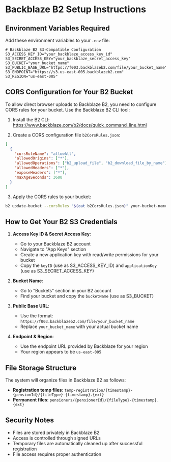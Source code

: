 # Backblaze B2 Setup Instructions

## Environment Variables Required

Add these environment variables to your `.env` file:

```env
# Backblaze B2 S3-Compatible Configuration
S3_ACCESS_KEY_ID="your_backblaze_access_key_id"
S3_SECRET_ACCESS_KEY="your_backblaze_secret_access_key"
S3_BUCKET="your_bucket_name"
S3_PUBLIC_BASE_URL="https://f003.backblazeb2.com/file/your_bucket_name"
S3_ENDPOINT="https://s3.us-east-005.backblazeb2.com"
S3_REGION="us-east-005"
```

## CORS Configuration for Your B2 Bucket

To allow direct browser uploads to Backblaze B2, you need to configure CORS rules for your bucket. Use the Backblaze B2 CLI tool:

1. Install the B2 CLI: https://www.backblaze.com/b2/docs/quick_command_line.html

2. Create a CORS configuration file `b2CorsRules.json`:
```json
[
  {
    "corsRuleName": "allowAll",
    "allowedOrigins": ["*"],
    "allowedOperations": ["b2_upload_file", "b2_download_file_by_name"],
    "allowedHeaders": ["*"],
    "exposeHeaders": ["*"],
    "maxAgeSeconds": 3600
  }
]
```

3. Apply the CORS rules to your bucket:
```bash
b2 update-bucket --corsRules "$(cat b2CorsRules.json)" your-bucket-name
```

## How to Get Your B2 S3 Credentials

1. **Access Key ID & Secret Access Key**: 
   - Go to your Backblaze B2 account
   - Navigate to "App Keys" section
   - Create a new application key with read/write permissions for your bucket
   - Copy the `keyID` (use as S3_ACCESS_KEY_ID) and `applicationKey` (use as S3_SECRET_ACCESS_KEY)

2. **Bucket Name**:
   - Go to "Buckets" section in your B2 account
   - Find your bucket and copy the `bucketName` (use as S3_BUCKET)

3. **Public Base URL**: 
   - Use the format: `https://f003.backblazeb2.com/file/your_bucket_name`
   - Replace `your_bucket_name` with your actual bucket name

4. **Endpoint & Region**: 
   - Use the endpoint URL provided by Backblaze for your region
   - Your region appears to be `us-east-005`

## File Storage Structure

The system will organize files in Backblaze B2 as follows:

- **Registration temp files**: `temp-registration/{timestamp}-{pensionId}/{fileType}-{timestamp}.{ext}`
- **Permanent files**: `pensioners/{pensionerId}/{fileType}-{timestamp}.{ext}`

## Security Notes

- Files are stored privately in Backblaze B2
- Access is controlled through signed URLs
- Temporary files are automatically cleaned up after successful registration
- File access requires proper authentication
